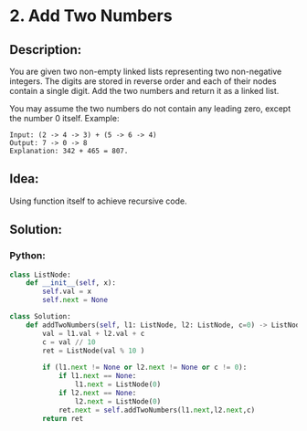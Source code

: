 # 2. Add Two Numbers
## Description:
You are given two non-empty linked lists representing two non-negative integers. The digits are stored in reverse order and each of their nodes contain a single digit. Add the two numbers and return it as a linked list.

You may assume the two numbers do not contain any leading zero, except the number 0 itself.
Example:
```
Input: (2 -> 4 -> 3) + (5 -> 6 -> 4)
Output: 7 -> 0 -> 8
Explanation: 342 + 465 = 807.
```

## Idea:
  Using function itself to achieve recursive code.
  
## Solution:
### Python:
```python
class ListNode:
    def __init__(self, x):
        self.val = x
        self.next = None

class Solution:
    def addTwoNumbers(self, l1: ListNode, l2: ListNode, c=0) -> ListNode:
        val = l1.val + l2.val + c
        c = val // 10
        ret = ListNode(val % 10 ) 
        
        if (l1.next != None or l2.next != None or c != 0):
            if l1.next == None:
                l1.next = ListNode(0)
            if l2.next == None:
                l2.next = ListNode(0)
            ret.next = self.addTwoNumbers(l1.next,l2.next,c)
        return ret
```
